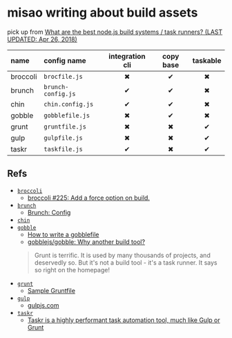 # misao writing about build assets

pick up from [What are the best node.js build systems / task runners? (LAST UPDATED: Apr 26, 2018)](https://www.slant.co/topics/1276/~node-js-build-systems-task-runners)

|name|config name|integration cli|copy base|taskable|
|:-|:-|:-:|:-:|:-:|
|broccoli|`brocfile.js`|✖|✔|✖|
|brunch|`brunch-config.js`|✔|✔|✖|
|chin|`chin.config.js`|✔|✔|✖|
|gobble|`gobblefile.js`|✖|✔|✖|
|grunt|`gruntfile.js`|✖|✖|✔|
|gulp|`gulpfile.js`|✖|✖|✔|
|taskr|`taskfile.js`|✔|✖|✔|

## Refs

- [`broccoli`](https://github.com/broccolijs/broccoli)
  - [broccoli #225: Add a force option on build.](https://github.com/broccolijs/broccoli/pull/225#issuecomment-84625203)
- [`brunch`](https://github.com/brunch/brunch)
  - [Brunch: Config](http://brunch.io/docs/config)
- [`chin`](https://github.com/chinjs/chin)
- [`gobble`](https://github.com/gobblejs/gobble)
  - [How to write a gobblefile](https://github.com/gobblejs/gobble/wiki/How-to-write-a-gobblefile)
  - [gobblejs/gobble: Why another build tool?](https://github.com/gobblejs/gobble/wiki/Why-another-build-tool%3F)
  > Grunt is terrific. It is used by many thousands of projects, and deservedly so. But it's not a build tool - it's a task runner. It says so right on the homepage!
- [`grunt`](https://github.com/gruntjs/grunt)
  - [Sample Gruntfile](https://gruntjs.com/sample-gruntfile)
- [`gulp`](https://github.com/gulpjs/gulp)
  - [gulpjs.com](https://gulpjs.com/)
- [`taskr`](https://github.com/lukeed/taskr)
  - [Taskr is a highly performant task automation tool, much like Gulp or Grunt](https://github.com/lukeed/taskr/tree/master/packages/taskr)

